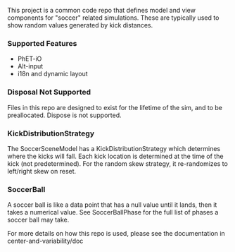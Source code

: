 This project is a common code repo that defines model and view components for "soccer" related simulations. These
are typically used to show random values generated by kick distances.

### Supported Features

* PhET-iO
* Alt-input
* i18n and dynamic layout

### Disposal Not Supported

Files in this repo are designed to exist for the lifetime of the sim, and to be preallocated. Dispose is not supported.

### KickDistributionStrategy

The SoccerSceneModel has a KickDistributionStrategy which determines where the kicks will fall. Each kick location is
determined
at the time of the kick (not predetermined). For the random skew strategy, it re-randomizes to left/right skew on reset.

### SoccerBall

A soccer ball is like a data point that has a null value until it lands, then it takes a numerical value.
See SoccerBallPhase for the full list of phases a soccer ball may take.

For more details on how this repo is used, please see the documentation in center-and-variability/doc